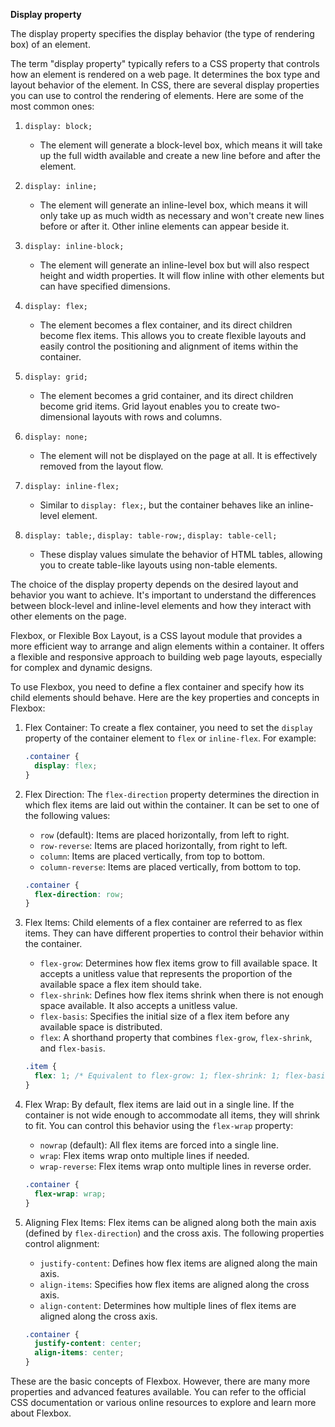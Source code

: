 **Display property**

The display property specifies the display behavior (the type of rendering box) of an element.

The term "display property" typically refers to a CSS property that controls how an element is rendered on a web page. It determines the box type and layout behavior of the element. In CSS, there are several display properties you can use to control the rendering of elements. Here are some of the most common ones:

1. `display: block;`
   - The element will generate a block-level box, which means it will take up the full width available and create a new line before and after the element.

2. `display: inline;`
   - The element will generate an inline-level box, which means it will only take up as much width as necessary and won't create new lines before or after it. Other inline elements can appear beside it.

3. `display: inline-block;`
   - The element will generate an inline-level box but will also respect height and width properties. It will flow inline with other elements but can have specified dimensions.

4. `display: flex;`
   - The element becomes a flex container, and its direct children become flex items. This allows you to create flexible layouts and easily control the positioning and alignment of items within the container.

5. `display: grid;`
   - The element becomes a grid container, and its direct children become grid items. Grid layout enables you to create two-dimensional layouts with rows and columns.

6. `display: none;`
   - The element will not be displayed on the page at all. It is effectively removed from the layout flow.

7. `display: inline-flex;`
   - Similar to `display: flex;`, but the container behaves like an inline-level element.

8. `display: table;`, `display: table-row;`, `display: table-cell;`
   - These display values simulate the behavior of HTML tables, allowing you to create table-like layouts using non-table elements.

The choice of the display property depends on the desired layout and behavior you want to achieve. It's important to understand the differences between block-level and inline-level elements and how they interact with other elements on the page.
 
 



 Flexbox, or Flexible Box Layout, is a CSS layout module that provides a more efficient way to arrange and align elements within a container. It offers a flexible and responsive approach to building web page layouts, especially for complex and dynamic designs.

To use Flexbox, you need to define a flex container and specify how its child elements should behave. Here are the key properties and concepts in Flexbox:

1. Flex Container:
   To create a flex container, you need to set the `display` property of the container element to `flex` or `inline-flex`. For example:

   ```css
   .container {
     display: flex;
   }
   ```

2. Flex Direction:
   The `flex-direction` property determines the direction in which flex items are laid out within the container. It can be set to one of the following values:
   - `row` (default): Items are placed horizontally, from left to right.
   - `row-reverse`: Items are placed horizontally, from right to left.
   - `column`: Items are placed vertically, from top to bottom.
   - `column-reverse`: Items are placed vertically, from bottom to top.

   ```css
   .container {
     flex-direction: row;
   }
   ```

3. Flex Items:
   Child elements of a flex container are referred to as flex items. They can have different properties to control their behavior within the container.

   - `flex-grow`: Determines how flex items grow to fill available space. It accepts a unitless value that represents the proportion of the available space a flex item should take.
   - `flex-shrink`: Defines how flex items shrink when there is not enough space available. It also accepts a unitless value.
   - `flex-basis`: Specifies the initial size of a flex item before any available space is distributed.
   - `flex`: A shorthand property that combines `flex-grow`, `flex-shrink`, and `flex-basis`.

   ```css
   .item {
     flex: 1; /* Equivalent to flex-grow: 1; flex-shrink: 1; flex-basis: 0%; */
   }
   ```

4. Flex Wrap:
   By default, flex items are laid out in a single line. If the container is not wide enough to accommodate all items, they will shrink to fit. You can control this behavior using the `flex-wrap` property:
   - `nowrap` (default): All flex items are forced into a single line.
   - `wrap`: Flex items wrap onto multiple lines if needed.
   - `wrap-reverse`: Flex items wrap onto multiple lines in reverse order.

   ```css
   .container {
     flex-wrap: wrap;
   }
   ```

5. Aligning Flex Items:
   Flex items can be aligned along both the main axis (defined by `flex-direction`) and the cross axis. The following properties control alignment:
   - `justify-content`: Defines how flex items are aligned along the main axis.
   - `align-items`: Specifies how flex items are aligned along the cross axis.
   - `align-content`: Determines how multiple lines of flex items are aligned along the cross axis.

   ```css
   .container {
     justify-content: center;
     align-items: center;
   }
   ```

These are the basic concepts of Flexbox. However, there are many more properties and advanced features available. You can refer to the official CSS documentation or various online resources to explore and learn more about Flexbox.





